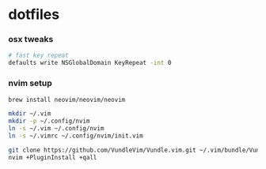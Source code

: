 # dotfiles

### osx tweaks
```sh
# fast key repeat
defaults write NSGlobalDomain KeyRepeat -int 0
```

### nvim setup
```sh
brew install neovim/neovim/neovim

mkdir ~/.vim
mkdir -p ~/.config/nvim
ln -s ~/.vim ~/.config/nvim
ln -s ~/.vimrc ~/.config/nvim/init.vim

git clone https://github.com/VundleVim/Vundle.vim.git ~/.vim/bundle/Vundle.vim
nvim +PluginInstall +qall
```
